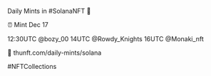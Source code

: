Daily Mints in #SolanaNFT 🚀

⏰ Mint Dec 17

12:30UTC @bozy_00
14UTC @Rowdy_Knights
16UTC @Monaki_nft

🔗 thunft.com/daily-mints/solana

#NFTCollections